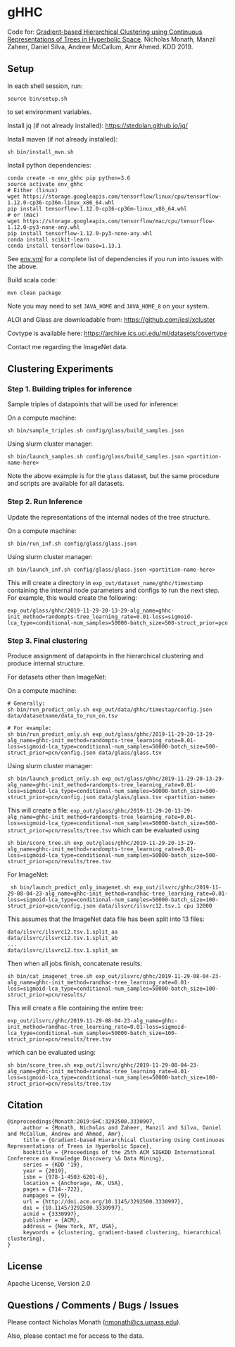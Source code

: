 
# gHHC

Code for: [Gradient-based Hierarchical Clustering using Continuous Representations of Trees in Hyperbolic Space](https://dl.acm.org/citation.cfm?id=3330997). Nicholas Monath, Manzil Zaheer, Daniel Silva, Andrew McCallum, Amr Ahmed. KDD 2019.

## Setup

In each shell session, run:

```
source bin/setup.sh
```

to set environment variables.

Install jq (if not already installed): https://stedolan.github.io/jq/

Install maven (if not already installed):

```
sh bin/install_mvn.sh
```

Install python dependencies:

```
conda create -n env_ghhc pip python=3.6
source activate env_ghhc
# Either (linux)
wget https://storage.googleapis.com/tensorflow/linux/cpu/tensorflow-1.12.0-cp36-cp36m-linux_x86_64.whl
pip install tensorflow-1.12.0-cp36-cp36m-linux_x86_64.whl
# or (mac)
wget https://storage.googleapis.com/tensorflow/mac/cpu/tensorflow-1.12.0-py3-none-any.whl
pip install tensorflow-1.12.0-py3-none-any.whl
conda install scikit-learn
conda install tensorflow-base=1.13.1
```

See [env.yml](env.yml) for a complete list of dependencies if you run into issues
with the above.

Build scala code:

```
mvn clean package
```

Note you may need to set `JAVA_HOME` and `JAVA_HOME_8` on your system.

ALOI and Glass are downloadable from: https://github.com/iesl/xcluster

Covtype is available here: https://archive.ics.uci.edu/ml/datasets/covertype

Contact me regarding the ImageNet data.

## Clustering Experiments

### Step 1. Building triples for inference

Sample triples of datapoints that will be used for inference:

On a compute machine:

```
sh bin/sample_triples.sh config/glass/build_samples.json
```

Using slurm cluster manager:

```
sh bin/launch_samples.sh config/glass/build_samples.json <partition-name-here>
```

Note the above example is for the `glass` dataset, but the same
procedure and scripts are available for all datasets.

### Step 2. Run Inference

Update the representations of the internal nodes of the tree structure.

On a compute machine:

```
sh bin/run_inf.sh config/glass/glass.json
```

Using slurm cluster manager:

```
sh bin/launch_inf.sh config/glass/glass.json <partition-name-here>
```

This will create a directory in `exp_out/dataset_name/ghhc/timestamp`
containing the internal node parameters and configs to run the next step.
For example, this would create the following:

```
exp_out/glass/ghhc/2019-11-29-20-13-29-alg_name=ghhc-init_method=randompts-tree_learning_rate=0.01-loss=sigmoid-lca_type=conditional-num_samples=50000-batch_size=500-struct_prior=pcn
```

### Step 3. Final clustering

Produce assignment of datapoints in the hierarchical clustering and
produce internal structure.

For datasets other than ImageNet:

On a compute machine:

```
# Generally:
sh bin/run_predict_only.sh exp_out/data/ghhc/timestap/config.json data/datasetname/data_to_run_on.tsv

# For example:
sh bin/run_predict_only.sh exp_out/glass/ghhc/2019-11-29-20-13-29-alg_name=ghhc-init_method=randompts-tree_learning_rate=0.01-loss=sigmoid-lca_type=conditional-num_samples=50000-batch_size=500-struct_prior=pcn/config.json data/glass/glass.tsv
```

Using slurm cluster manager:

```
sh bin/launch_predict_only.sh exp_out/glass/ghhc/2019-11-29-20-13-29-alg_name=ghhc-init_method=randompts-tree_learning_rate=0.01-loss=sigmoid-lca_type=conditional-num_samples=50000-batch_size=500-struct_prior=pcn/config.json data/glass/glass.tsv <partition-name>
```

This will create a file: `exp_out/glass/ghhc/2019-11-29-20-13-29-alg_name=ghhc-init_method=randompts-tree_learning_rate=0.01-loss=sigmoid-lca_type=conditional-num_samples=50000-batch_size=500-struct_prior=pcn/results/tree.tsv`
which can be evaluated using

```
sh bin/score_tree.sh exp_out/glass/ghhc/2019-11-29-20-13-29-alg_name=ghhc-init_method=randompts-tree_learning_rate=0.01-loss=sigmoid-lca_type=conditional-num_samples=50000-batch_size=500-struct_prior=pcn/results/tree.tsv
```


For ImageNet:

```
 sh bin/launch_predict_only_imagenet.sh exp_out/ilsvrc/ghhc/2019-11-29-08-04-23-alg_name=ghhc-init_method=randhac-tree_learning_rate=0.01-loss=sigmoid-lca_type=conditional-num_samples=50000-batch_size=100-struct_prior=pcn/config.json data/ilsvrc/ilsvrc12.tsv.1 cpu 32000
```

This assumes that the ImageNet data file has been split into 13 files:

```
data/ilsvrc/ilsvrc12.tsv.1.split_aa
data/ilsvrc/ilsvrc12.tsv.1.split_ab
...
data/ilsvrc/ilsvrc12.tsv.1.split_am
```

Then when all jobs finish, concatenate results:

```
sh bin/cat_imagenet_tree.sh exp_out/ilsvrc/ghhc/2019-11-29-08-04-23-alg_name=ghhc-init_method=randhac-tree_learning_rate=0.01-loss=sigmoid-lca_type=conditional-num_samples=50000-batch_size=100-struct_prior=pcn/results/
```

This will create a file containing the entire tree:

```
exp_out/ilsvrc/ghhc/2019-11-29-08-04-23-alg_name=ghhc-init_method=randhac-tree_learning_rate=0.01-loss=sigmoid-lca_type=conditional-num_samples=50000-batch_size=100-struct_prior=pcn/results/tree.tsv
```

which can be evaluated using:

```
sh bin/score_tree.sh exp_out/ilsvrc/ghhc/2019-11-29-08-04-23-alg_name=ghhc-init_method=randhac-tree_learning_rate=0.01-loss=sigmoid-lca_type=conditional-num_samples=50000-batch_size=100-struct_prior=pcn/results/tree.tsv
```

## Citation

```
@inproceedings{Monath:2019:GHC:3292500.3330997,
     author = {Monath, Nicholas and Zaheer, Manzil and Silva, Daniel and McCallum, Andrew and Ahmed, Amr},
     title = {Gradient-based Hierarchical Clustering Using Continuous Representations of Trees in Hyperbolic Space},
     booktitle = {Proceedings of the 25th ACM SIGKDD International Conference on Knowledge Discovery \& Data Mining},
     series = {KDD '19},
     year = {2019},
     isbn = {978-1-4503-6201-6},
     location = {Anchorage, AK, USA},
     pages = {714--722},
     numpages = {9},
     url = {http://doi.acm.org/10.1145/3292500.3330997},
     doi = {10.1145/3292500.3330997},
     acmid = {3330997},
     publisher = {ACM},
     address = {New York, NY, USA},
     keywords = {clustering, gradient-based clustering, hierarchical clustering},
}
```

## License

Apache License, Version 2.0

## Questions / Comments / Bugs / Issues

Please contact Nicholas Monath (nmonath@cs.umass.edu).

Also, please contact me for access to the data.

